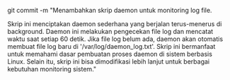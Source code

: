 git commit -m "Menambahkan skrip daemon untuk monitoring log file.

Skrip ini menciptakan daemon sederhana yang berjalan terus-menerus di background.
Daemon ini melakukan pengecekan file log dan mencatat waktu saat setiap 60 detik.
Jika file log belum ada, daemon akan otomatis membuat file log baru di '/var/log/daemon_log.txt'.
Skrip ini bermanfaat untuk memahami dasar pembuatan proses daemon di sistem berbasis Linux.
Selain itu, skrip ini bisa dimodifikasi lebih lanjut untuk berbagai kebutuhan monitoring sistem."